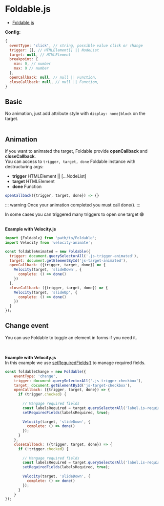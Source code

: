 # Foldable.js

* [Foldable.js](https://raw.githubusercontent.com/fluffy-factory/toolbox/master/src/js/modules/Foldable.js)

**Config:**
```js
{
  eventType: 'click', // string, possible value click or change
  trigger: [], // HTMLElement[] || NodeList
  target: null, // HTMLElement
  breakpoint: {
    min: 0, // number
    max: 0 // number
  },
  openCallback: null, // null || Function,
  closeCallback: null, // null || Function,
}
```

## Basic
No animation, just add attribute style with ``display: none|block`` on the target.
<br>
<br>
<Foldable-basic></Foldable-basic>

## Animation
if you want to animated the target, Foldable provide **openCallback** and **closeCallback**.  
You can access to ``trigger, target, done`` Foldable instance with destructuring args:  
- **trigger** HTMLElement || [...NodeList]  
- **target** HTMLElement  
- **done** Function
```js
openCallback({trigger, target, done}) => {}
```

::: warning
Once your animation completed you must call done().
:::

In some cases you can triggered many triggers to open one target :grin:
<br>
<br>
<Foldable-animation></Foldable-animation>

**Example with Velocity.js**
```js
import {Foldable} from 'path/to/Foldable';
import Velocity from 'velocity-animate';

const foldableAnimated = new Foldable({
  trigger: document.querySelectorAll('.js-trigger-animated'),
  target: document.getElementById('js-target-animated'),
  openCallback: ({trigger, target, done}) => {
    Velocity(target, 'slideDown', {
      complete: () => done()
    })
  },
  closeCallback: ({trigger, target, done}) => {
    Velocity(target, 'slideUp', {
      complete: () => done()
    })
  }
});
```

## Change event
You can use Foldable to toggle an element in forms if you need it.  
<br>
<br>
<Foldable-change-event></Foldable-change-event>

**Example with Velocity.js**  
In this example we use [setRequiredFields()](../utils/setRequiredFields) to manage required fields.
```js {6,13}
const foldableChange = new Foldable({
	eventType: 'change',
	trigger: document.querySelectorAll('.js-trigger-checkbox'),
	target: document.getElementById('js-target-checkbox'),
	openCallback: ({trigger, target, done}) => {
	  if (trigger.checked) {
	  
	  	// Mangage required fields
	  	const labelsRequired = target.querySelectorAll('label.is-required');
	  	setRequiredFields(labelsRequired, true);
      
	    Velocity(target, 'slideDown', {
	      complete: () => done()
	    });
	  }
	},
	closeCallback: ({trigger, target, done}) => {
	  if (!trigger.checked) {
	  
	  	// Mangage required fields
	  	const labelsRequired = target.querySelectorAll('label.is-required');
	  	setRequiredFields(labelsRequired, true);
	  	
	    Velocity(target, 'slideDown', {
	      complete: () => done()
	    });
	  }
	}
});
```